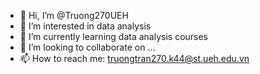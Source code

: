 - 👋 Hi, I’m @Truong270UEH
- 👀 I’m interested in data analysis
- 🌱 I’m currently learning data analysis courses
- 💞️ I’m looking to collaborate on ...
- 📫 How to reach me: truongtran270.k44@st.ueh.edu.vn

<!---
Truong270UEH/Truong270UEH is a ✨ special ✨ repository because its `README.md` (this file) appears on your GitHub profile.
You can click the Preview link to take a look at your changes.
--->
